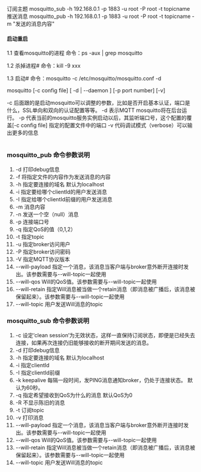 订阅主题
mosquitto_sub -h 192.168.0.1 -p 1883 -u root -P root -t topicname
推送消息
mosquitto_pub -h 192.168.0.1 -p 1883 -u root -P root -t topicname -m "发送的消息内容"



#### 启动重启

1.1 查看mosquitto的进程
命令：ps -aux | grep mosquitto

1.2 杀掉进程#
命令：kill -9 xxx

1.3 启动#
命令：mosquitto -c /etc/mosquitto/mosquitto.conf -d

mosquitto [-c config file] [ -d | --daemon ] [-p port number] [-v]

-c 后面跟的是启动mosquitto可以调整的参数，比如是否开启基本认证，端口是什么，SSL单向和双向的认证配置等等。
-d 表示MQTT mosquitto将在后台运行。
-p 代表当前的mosquitto服务实例启动以后，其监听端口号，这个配置的覆盖[-c config file] 指定的配置文件中的端口
-v 代码调试模式（verbose）可以输出更多的信息









```bash

```

### mosquitto_pub 命令参数说明



1. -d 打印debug信息
2. -f 将指定文件的内容作为发送消息的内容
3. -h 指定要连接的域名 默认为localhost
4. -i 指定要给哪个clientId的用户发送消息
5. -I 指定给哪个clientId前缀的用户发送消息
6. -m 消息内容
7. -n 发送一个空（null）消息
8. -p 连接端口号
9. -q 指定QoS的值（0,1,2）
10. -t 指定topic
11. -u 指定broker访问用户
12. -P 指定broker访问密码
13. -V 指定MQTT协议版本
14. --will-payload 指定一个消息，该消息当客户端与broker意外断开连接时发出。该参数需要与--will-topic一起使用
15. --will-qos Will的QoS值。该参数需要与--will-topic一起使用
16. --will-retain 指定Will消息被当做一个retain消息（即消息被广播后，该消息被保留起来）。该参数需要与--will-topic一起使用
17. --will-topic 用户发送Will消息的topic

### mosquitto_sub 命令参数说明

1. -c 设定‘clean session’为无效状态，这样一直保持订阅状态，即便是已经失去连接，如果再次连接仍旧能够接收的断开期间发送的消息。
2. -d 打印debug信息
3. -h 指定要连接的域名 默认为localhost
4. -i 指定clientId
5. -I 指定clientId前缀
6. -k keepalive 每隔一段时间，发PING消息通知broker，仍处于连接状态。 默认为60秒。
7. -q 指定希望接收到QoS为什么的消息 默认QoS为0
8. -R 不显示陈旧的消息
9. -t 订阅topic
10. -v 打印消息
11. --will-payload 指定一个消息，该消息当客户端与broker意外断开连接时发出。该参数需要与--will-topic一起使用
12. --will-qos Will的QoS值。该参数需要与--will-topic一起使用
13. --will-retain 指定Will消息被当做一个retain消息（即消息被广播后，该消息被保留起来）。该参数需要与--will-topic一起使用
14. --will-topic 用户发送Will消息的topic